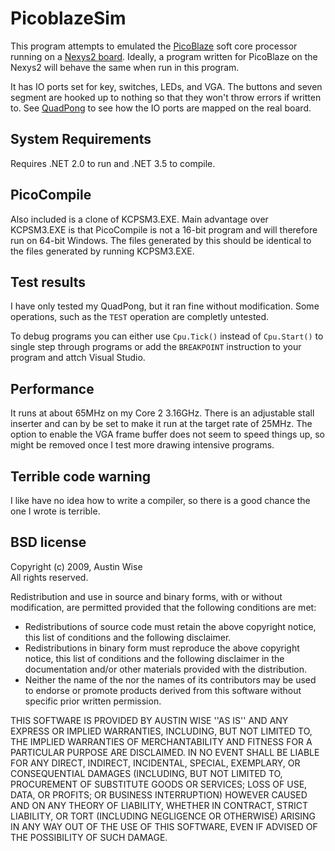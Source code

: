 # PicoblazeSim
This program attempts to emulated the [PicoBlaze](http://en.wikipedia.org/wiki/PicoBlaze)
soft core processor running on a [Nexys2 board](http://www.digilentinc.com/Products/Detail.cfm?Prod=NEXYS2).
Ideally, a program written for PicoBlaze on the Nexys2 will behave the same when run
in this program.

It has IO ports set for key, switches, LEDs, and VGA.  The buttons and seven segment are hooked
up to nothing so that they won't throw errors if written to.  See [QuadPong](http://github.com/AustinWise/QuadPong)
to see how the IO ports are mapped on the real board.

## System Requirements
Requires .NET 2.0 to run and .NET 3.5 to compile.

## PicoCompile
Also included is a clone of KCPSM3.EXE.  Main advantage over KCPSM3.EXE is that
PicoCompile is not a 16-bit program and will therefore run on 64-bit Windows.
The files generated by this should be identical to the files generated by running
KCPSM3.EXE.

## Test results
I have only tested my QuadPong, but it ran fine without modification.  Some operations,
such as the `TEST` operation are completly untested.

To debug programs you can either use `Cpu.Tick()` instead of `Cpu.Start()` to single
step through programs or add the `BREAKPOINT` instruction to your program and attch
Visual Studio.

## Performance
It runs at about 65MHz on my Core 2 3.16GHz.  There is an adjustable stall inserter
and can by be set to make it run at the target rate of 25MHz.  The option to enable
the VGA frame buffer does not seem to speed things up, so might be removed once I
test more drawing intensive programs.

## Terrible code warning
I like have no idea how to write a compiler, so there is a good chance the one I
wrote is terrible.

## BSD license

Copyright (c) 2009, Austin Wise <br /> All rights reserved.

Redistribution and use in source and binary forms, with or without modification, are permitted provided that the following conditions are met:

* Redistributions of source code must retain the above copyright notice, this list of conditions and the following disclaimer.
* Redistributions in binary form must reproduce the above copyright notice, this list of conditions and the following disclaimer in the documentation and/or other materials provided with the distribution.
* Neither the name of the <organization> nor the names of its contributors may be used to endorse or promote products derived from this software without specific prior written permission.

THIS SOFTWARE IS PROVIDED BY AUSTIN WISE ''AS IS'' AND ANY
EXPRESS OR IMPLIED WARRANTIES, INCLUDING, BUT NOT LIMITED TO, THE IMPLIED
WARRANTIES OF MERCHANTABILITY AND FITNESS FOR A PARTICULAR PURPOSE ARE
DISCLAIMED. IN NO EVENT SHALL <copyright holder> BE LIABLE FOR ANY
DIRECT, INDIRECT, INCIDENTAL, SPECIAL, EXEMPLARY, OR CONSEQUENTIAL DAMAGES
(INCLUDING, BUT NOT LIMITED TO, PROCUREMENT OF SUBSTITUTE GOODS OR SERVICES;
LOSS OF USE, DATA, OR PROFITS; OR BUSINESS INTERRUPTION) HOWEVER CAUSED AND
ON ANY THEORY OF LIABILITY, WHETHER IN CONTRACT, STRICT LIABILITY, OR TORT
(INCLUDING NEGLIGENCE OR OTHERWISE) ARISING IN ANY WAY OUT OF THE USE OF THIS
SOFTWARE, EVEN IF ADVISED OF THE POSSIBILITY OF SUCH DAMAGE.
